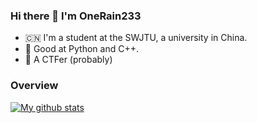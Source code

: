 ### Hi there 👋 I'm OneRain233


- 🇨🇳 I'm a student at the SWJTU, a university in China.
- 🌱 Good at Python and C++.
- 🌲 A CTFer (probably)

### Overview
<a href="https://github.com/anuraghazra/github-readme-stats">
  <img align="center" src="https://github-readme-stats.vercel.app/api?username=OneRain233&show_icons=true&theme=radical" alt="My github stats" />
</a>  